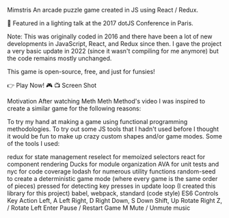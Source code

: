 Mimstris
An arcade puzzle game created in JS using React / Redux.

🎥 Featured in a lighting talk at the 2017 dotJS Conference in Paris.

Note: This was originally coded in 2016 and there have been a lot of new developments in JavaScript, React, and Redux since then. I gave the project a very basic update in 2022 (since it wasn't compiling for me anymore) but the code remains mostly unchanged.

This game is open-source, free, and just for funsies!

👉 Play Now! 🎮 📺
Screen Shot

Motivation
After watching Meth Meth Method's video I was inspired to create a similar game for the following reasons:

To try my hand at making a game using functional programming methodologies.
To try out some JS tools that I hadn't used before
I thought it would be fun to make up crazy custom shapes and/or game modes.
Some of the tools I used:

redux for state management
reselect for memoized selectors
react for component rendering
Ducks for module organization
AVA for unit tests and nyc for code coverage
lodash for numerous utility functions
random-seed to create a deterministic game mode (where every game is the same order of pieces)
pressed for detecting key presses in update loop (I created this library for this project)
babel, webpack, standard (code style)
ES6
Controls
Key	Action
Left, A	Left
Right, D	Right
Down, S	Down
Shift, Up	Rotate Right
Z, /	Rotate Left
Enter	Pause / Restart Game
M	Mute / Unmute music
